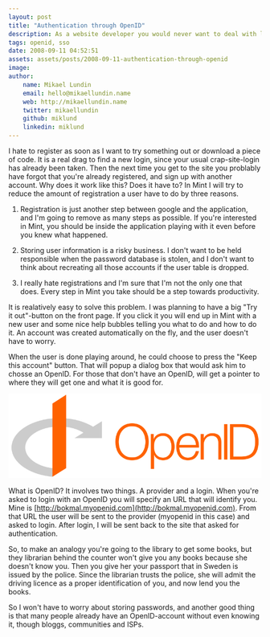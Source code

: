 ```yaml
---
layout: post
title: "Authentication through OpenID"
description: As a website developer you would never want to deal with login information if you can. Instead you can defer the authentication to a third party.
tags: openid, sso
date: 2008-09-11 04:52:51
assets: assets/posts/2008-09-11-authentication-through-openid
image: 
author: 
    name: Mikael Lundin
    email: hello@mikaellundin.name 
    web: http://mikaellundin.name
    twitter: mikaellundin
    github: miklund
    linkedin: miklund                    
---
```


I hate to register as soon as I want to try something out or download a piece of code. It is a real drag to find a new login, since your usual crap-site-login has already been taken. Then the next time you get to the site you problably have forgot that you're already registered, and sign up with another account.  Why does it work like this? Does it have to? In Mint I will try to reduce the amount of registration a user have to do by three reasons.

1. Registration is just another step between google and the application, and I'm going to remove as many steps as possible. If you're interested in Mint, you should be inside the application playing with it even before you knew what happened.

2. Storing user information is a risky business. I don't want to be held responsible when the password database is stolen, and I don't want to think about recreating all those accounts if the user table is dropped.

3. I really hate registrations and I'm sure that I'm not the only one that does. Every step in Mint you take should be a step towards productivity.

It is realatively easy to solve this problem. I was planning to have a big "Try it out"-button on the front page. If you click it you will end up in Mint with a new user and some nice help bubbles telling you what to do and how to do it. An account was created automatically on the fly, and the user doesn't have to worry.

When the user is done playing around, he could choose to press the "Keep this account" button. That will popup a dialog box that would ask him to chosse an OpenID. For those that don't have an OpenID, will get a pointer to where they will get one and what it is good for.

![OpenID logo](/assets/posts/2008-09-11-authentication-through-openid/openid.png)

What is OpenID? It involves two things. A provider and a login. When you're asked to login with an OpenID you will specify an URL that will identify you. Mine is [http://bokmal.myopenid.com](http://bokmal.myopenid.com). From that URL the user will be sent to the provider (myopenid in this case) and asked to login. After login, I will be sent back to the site that asked for authentication.

So, to make an analogy you're going to the library to get some books, but they librarian behind the counter won't give you any books because she doesn't know you. Then you give her your passport that in Sweden is issued by the police. Since the librarian trusts the police, she will admit the driving licence as a proper identification of you, and now lend you the books.

So I won't have to worry about storing passwords, and another good thing is that many people already have an OpenID-account without even knowing it, though bloggs, communities and ISPs.
